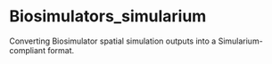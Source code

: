 # Biosimulators_simularium
Converting Biosimulator spatial simulation outputs into a Simularium-compliant format.

